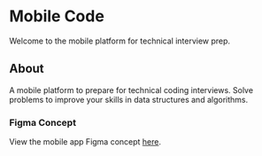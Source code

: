 # Mobile Code
Welcome to the mobile platform for technical interview prep.

## About
A mobile platform to prepare for technical coding interviews. Solve problems to improve your skills in data structures and algorithms.

### Figma Concept
View the mobile app Figma concept [here](https://www.figma.com/file/6AaWdLcQ70WsVmVRwvO1zS/MobileCode?node-id=0%3A1).

